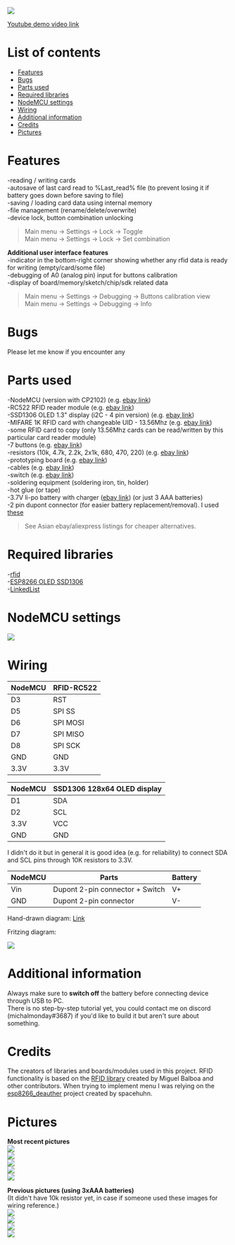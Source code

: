![](https://i.imgur.com/N4BjJwe.jpg)  

[Youtube demo video link](https://www.youtube.com/watch?v=K7hS6TLmSes)  

# List of contents  
* [Features](#features)  
* [Bugs](#bugs)  
* [Parts used](#parts-used)  
* [Required libraries](#required-libraries)  
* [NodeMCU settings](#nodemcu-settings)  
* [Wiring](#wiring)  
* [Additional information](#additional-information)  
* [Credits](#credits) 
* [Pictures](#pictures)  


# Features  
-reading / writing cards  
-autosave of last card read to %Last_read% file (to prevent losing it if battery goes down before saving to file)  
-saving / loading card data using internal memory  
-file management (rename/delete/overwrite)  
-device lock, button combination unlocking  
>Main menu -> Settings -> Lock -> Toggle  
>Main menu -> Settings -> Lock -> Set combination  
  

 **Additional user interface features**  
 -indicator in the bottom-right corner showing whether any rfid data is ready for writing (empty/card/some file)  
 -debugging of A0 (analog pin) input for buttons calibration   
 -display of board/memory/sketch/chip/sdk related data  
 >Main menu -> Settings -> Debugging -> Buttons calibration view  
 >Main menu -> Settings -> Debugging -> Info  
 
 # Bugs  
Please let me know if you encounter any  

 

# Parts used  
-NodeMCU (version with CP2102) (e.g. [ebay link](https://www.ebay.co.uk/itm/NodeMcu-ESP8266-ESP-12E-CH340-WIFI-4MB-CP2102-Lua-USB-Arduino-Raspberry-PI-IoT/263103158702))  
-RC522 RFID reader module (e.g. [ebay link](https://www.ebay.co.uk/itm/RFID-RC522-Mifare-Card-reader-Arduino-or-raspberry-pi-UK-Stock/161862594146))  
-SSD1306 OLED 1.3" display (i2C - 4 pin version) (e.g. [ebay link](https://www.ebay.co.uk/itm/1-3-128x64-IIC-I2C-SPI-OLED-Display-Module-for-Arduino-White-Blue-/282358769160))  
-MIFARE 1K RFID card with changeable UID - 13.56Mhz (e.g. [ebay link](https://www.ebay.co.uk/itm/5PCS-UID-card-Changeable-with-Phone-0-Sector-0-block-Rewritable-M1-IC-card-UK/272720001067))  
-some RFID card to copy (only 13.56Mhz cards can be read/written by this particular card reader module)  
-7 buttons  (e.g. [ebay link](https://www.ebay.co.uk/itm/100Pcs-6-6-5-mm-4Pin-Tactile-Touch-Push-Button-Switch-Tact-Switches-6-X-6-X-5mm/191737340275))  
-resistors (10k, 4.7k, 2.2k, 2x1k, 680, 470, 220) (e.g. [ebay link](https://www.ebay.co.uk/itm/Resistors-Metal-Film-300-Pack-10-each-30-values-1-4w-1-Kit-Assortment-Mix-UK/111148362636))  
-prototyping board (e.g. [ebay link](https://www.ebay.co.uk/itm/5Pcs-Double-Side-PCB-Prototype-Circuit-Printed-Soldring-Track-Strip-Board-5x7cm/262317473034))  
-cables (e.g. [ebay link](https://www.ebay.co.uk/itm/30AWG-Insulated-Silver-Plated-Single-Core-Copper-PCB-0-25mm-Kynar-Wrapping-Wire/263504549866))  
-switch  (e.g. [ebay link](https://www.ebay.co.uk/itm/40pcs-3-Terminals-ON-ON-2-Positions-SPDT-Electronic-Push-Button-Sliding-Switches/183144329954))  
-soldering equipment (soldering iron, tin, holder)  
-hot glue (or tape)  
-3.7V li-po battery with charger ([ebay link](https://www.aliexpress.com/item/4pcs-3-7V-JJRC-H31-400mAh-3-7V-30C-Lipo-Battery-and-4in1-Battery-charger-box/32831397411.html)) (or just 3 AAA batteries)  
-2 pin dupont connector (for easier battery replacement/removal). I used [these](https://www.ebay.co.uk/itm/Connector-Plug-Male-Wire-560pcs-Awg-Jumper-Pin-Header-18-26-Kit-Crimp-Dupont/292431010145)    
>See Asian ebay/aliexpress listings for cheaper alternatives.  
   


# Required libraries  
-[rfid](https://github.com/miguelbalboa/rfid/)  
-[ESP8266 OLED SSD1306](https://github.com/ThingPulse/esp8266-oled-ssd1306/)  
-[LinkedList](https://github.com/ivanseidel/LinkedList)  

# NodeMCU settings  
![](https://i.imgur.com/UzOtdIi.png)

# Wiring

| NodeMCU | RFID-RC522 |
| --- | --- |
| D3 | RST |
| D5 | SPI SS |
| D6 | SPI MOSI |
| D7 | SPI MISO |
| D8 | SPI SCK |
| GND | GND |
| 3.3V | 3.3V |

| NodeMCU | SSD1306 128x64 OLED display |
| --- | --- |
| D1 | SDA |
| D2 | SCL |
| 3.3V | VCC |
| GND | GND |  

I didn't do it but in general it is good idea (e.g. for reliability) to connect SDA and SCL pins through 10K resistors to 3.3V.  

| NodeMCU | Parts | Battery |
| --- | --- | --- |
| Vin | Dupont 2-pin connector + Switch | V+ |
| GND | Dupont 2-pin connector | V- |

Hand-drawn diagram: [Link](https://i.imgur.com/01dBMua.png)  

Fritzing diagram:  

![](https://i.imgur.com/a5x5Ri7.png)


# Additional information   
Always make sure to **switch off** the battery before connecting device through USB to PC.  
There is no step-by-step tutorial yet, you could contact me on discord (michalmonday#3687) if you'd like to build it but aren't sure about something.  

# Credits  
The creators of libraries and boards/modules used in this project. RFID functionality is based on the [RFID library](https://github.com/miguelbalboa/rfid/) created by Miguel Balboa and other contributors. When trying to implement menu I was relying on the [esp8266_deauther](https://github.com/spacehuhn/esp8266_deauther/blob/master/esp8266_deauther/DisplayUI.cpp) project created by spacehuhn.

# Pictures  
**Most recent pictures**  
![](https://i.imgur.com/IgH1A0L.png)  
![](https://i.imgur.com/5ZSVX3p.png)  
![](https://i.imgur.com/b0DXIjV.png)  
![](https://i.imgur.com/Qw5NgJn.png)  
![](https://i.imgur.com/4g8NkTs.png)  

**Previous pictures (using 3xAAA batteries)**  
(It didn't have 10k resistor yet, in case if someone used these images for wiring reference.)  
![](https://i.imgur.com/2CDCzr6.jpg)  
![](https://i.imgur.com/7RNlH2X.jpg)  
![](https://i.imgur.com/NA8duDO.jpg)  
![](https://i.imgur.com/Sljwq1J.jpg)  
